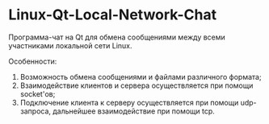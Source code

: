 # Linux-Qt-Local-Network-Chat
<p>Программа-чат на Qt для обмена сообщениями между всеми участниками локальной сети Linux.</p>
<p>Особенности:</p>
<ol>
    <li>Возможность обмена сообщениями и файлами различного формата;</li>
    <li>Взаимодействие клиентов и сервера осуществляется при помощи socket'ов;</li>
    <li>Подключение клиента к серверу осуществляется при помощи udp-запроса, дальнейшее взаимодействие при помощи tcp.</li>
 </ol>
